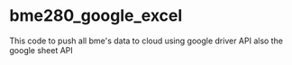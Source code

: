 # bme280_google_excel
This code to push all bme's data to cloud using google driver API also the google sheet API
